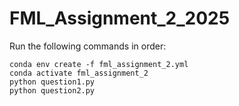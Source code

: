 # FML_Assignment_2_2025

Run the following commands in order:
```
conda env create -f fml_assignment_2.yml
conda activate fml_assignment_2
python question1.py
python question2.py
```